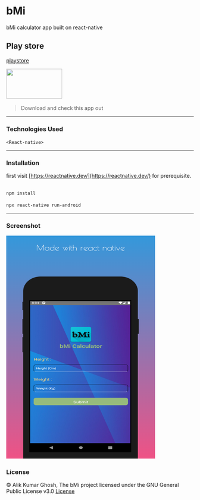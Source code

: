 # bMi
bMi calculator app built on react-native

## Play store 
[playstore]()

<a href="https://play.google.com"> <img src="https://play.google.com/intl/en_us/badges/static/images/badges/en_badge_web_generic.png" width="150" height="80"> </a>

> Download and check this app out 

---

### Technologies Used
` <React-native> `

---

### Installation
first visit [https://reactnative.dev/](https://reactnative.dev/) for prerequisite.
```

npm install

npx react-native run-android

```

---
 
 ### Screenshot
 
 <img src="/assets/screenshot_1.png" width="400" height="600">
 
 ### License
 
 © Alik Kumar Ghosh, The bMi project licensed under the GNU General Public License v3.0 [License](https://github.com/Alik-Kumar-Ghosh/bMi/blob/main/LICENSE)
 
 
